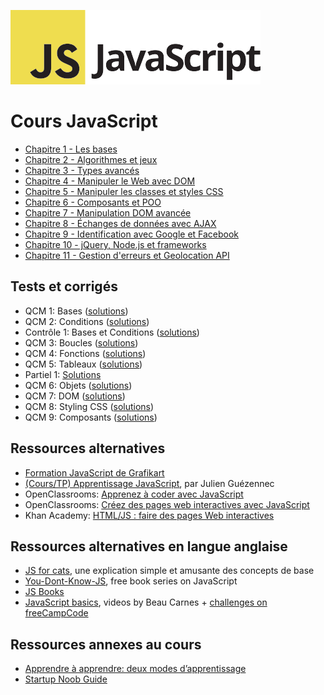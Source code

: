 ![Logo JavaScript](js-logo.png)

# Cours JavaScript

- [Chapitre 1 - Les bases](1.md)
- [Chapitre 2 - Algorithmes et jeux](2.md)
- [Chapitre 3 - Types avancés](3.md)
- [Chapitre 4 - Manipuler le Web avec DOM](4.md)
- [Chapitre 5 - Manipuler les classes et styles CSS](5.md)
- [Chapitre 6 - Composants et POO](6.md)
- [Chapitre 7 - Manipulation DOM avancée](7.md)
- [Chapitre 8 - Échanges de données avec AJAX](8.md)
- [Chapitre 9 - Identification avec Google et Facebook](9.md)
- [Chapitre 10 - jQuery, Node.js et frameworks](10.md)
- [Chapitre 11 - Gestion d'erreurs et Geolocation API](11.md)

## Tests et corrigés

- QCM 1: Bases ([solutions](qcms/js-test-1-solutions.pdf))
- QCM 2: Conditions ([solutions](qcms/js-test-2-solutions.pdf))
- Contrôle 1: Bases et Conditions ([solutions](qcms/js-controle-1-solutions.pdf))
- QCM 3: Boucles ([solutions](qcms/js-test-3-solutions.pdf))
- QCM 4: Fonctions ([solutions](qcms/js-test-4-solutions.pdf))
- QCM 5: Tableaux ([solutions](qcms/js-test-5-solutions.pdf))
- Partiel 1: [Solutions](qcms/js-partiel-1-solutions.pdf)
- QCM 6: Objets ([solutions](qcms/js-test-6-solutions.pdf))
- QCM 7: DOM ([solutions](qcms/js-test-7-solutions.pdf))
- QCM 8: Styling CSS ([solutions](qcms/js-test-8-solutions.pdf))
- QCM 9: Composants ([solutions](qcms/js-test-9-solutions.pdf))
<!--

TODO

- Contrôle 2: Objets -> POO ([solutions](qcms/js-controle-2-solutions.pdf))
- QCM 10: AJAX ([solutions](qcms/qcm-10-solutions.pdf))
- Contrôle 3: AJAX ([solutions](qcms/js-controle-3-solutions.pdf))
- Partiel 2

-->

## Ressources alternatives

- [Formation JavaScript de Grafikart](https://www.grafikart.fr/formations/debuter-javascript)
- [(Cours/TP) Apprentissage JavaScript](https://docs.google.com/document/d/1j9KsH-YtlYuMhmcPRlqtNJ_JdrD2JUiErmwEUTWt23I), par Julien Guézennec
- OpenClassrooms: [Apprenez à coder avec JavaScript](https://openclassrooms.com/courses/apprenez-a-coder-avec-javascript)
- OpenClassrooms: [Créez des pages web interactives avec JavaScript](https://openclassrooms.com/courses/creez-des-pages-web-interactives-avec-javascript)
- Khan Academy: [HTML/JS : faire des pages Web interactives](https://fr.khanacademy.org/computing/computer-programming/html-css-js)

## Ressources alternatives en langue anglaise

- [JS for cats](http://jsforcats.com/), une explication simple et amusante des concepts de base
- [You-Dont-Know-JS](https://github.com/getify/You-Dont-Know-JS/), free book series on JavaScript
- [JS Books](http://jsbooks.revolunet.com/)
- [JavaScript basics](https://medium.freecodecamp.com/my-giant-javascript-basics-course-is-now-live-on-youtube-and-its-100-free-9020a21bbc27), videos by Beau Carnes + [challenges on freeCampCode](http://beta.freecodecamp.com/en/map)

## Ressources annexes au cours

- [Apprendre à apprendre: deux modes d’apprentissage](http://www.internetactu.net/2015/09/08/apprendre-a-apprendre-14-deux-modes-dapprentissage/)
- [Startup Noob Guide](http://bit.ly/startupnoob)
